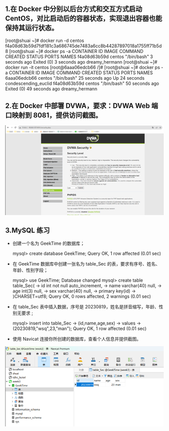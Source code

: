 ## 1.在 Docker 中分别以后台方式和交互方式启动 CentOS，对比启动后的容器状态，实现退出容器也能保持其运行状态。

[root@shuai ~]# docker run -d centos
f4a08d63b59d7fdf181c3a686745de7483a6cc8b44287897018a1755ff71b5d8
[root@shuai ~]# docker ps  -a
CONTAINER ID   IMAGE     COMMAND       CREATED         STATUS                     PORTS     NAMES
f4a08d63b59d   centos    "/bin/bash"   3 seconds ago   Exited (0) 3 seconds ago             dreamy_hermann
[root@shuai ~]# docker run -it centos
[root@6aaa06edcb66 /]# [root@shuai ~]# docker ps  -a
CONTAINER ID   IMAGE     COMMAND       CREATED          STATUS                      PORTS     NAMES
6aaa06edcb66   centos    "/bin/bash"   25 seconds ago   Up 24 seconds                         condescending_euclid
f4a08d63b59d   centos    "/bin/bash"   50 seconds ago   Exited (0) 49 seconds ago             dreamy_hermann

## 2.在 Docker 中部署 DVWA，要求：DVWA Web 端口映射到 8081，提供访问截图。

![1](1.png)

## 3.MySQL 练习

- 创建一个名为 GeekTime 的数据库；

  mysql> create database GeekTime;
  Query OK, 1 row affected (0.01 sec)

- 在 GeekTime 数据库中创建一张名为 table_Sec 的表，要求有序号、姓名、年龄、性别字段；

  mysql> use GeekTime;
  Database changed
  mysql> create table table_Sec(
      -> id int not null auto_increment,
      -> name varchar(40)  null,
      -> age int(3) null,
      -> sex varchar(40) null,
      -> primary key(id)
      -> )CHARSET=utf8;
  Query OK, 0 rows affected, 2 warnings (0.01 sec)

- 在 table_Sec 表中插入数据，序号是 20230819，姓名是拼音缩写，年龄、性别无要求 ;

  mysql> insert into table_Sec
      -> (id,name,age,sex)
      -> values
      -> (20230819,"wsq",23,"man");
  Query OK, 1 row affected (0.01 sec)

- 使用 Navicat 连接你所创建的数据库，查看个人信息并提供截图。

![2](2.png)
